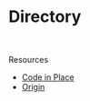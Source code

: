 # Directory 

<br>

Resources
- [Code in Place](https://github.com/mori-c/cs106a/blob/master/res/codeinplace/README.md)
- [Origin](https://github.com/mori-c/cs106a/blob/master/res/origin/README.md)


